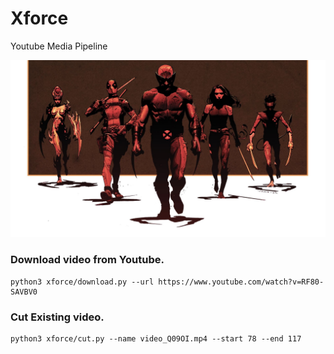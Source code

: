 # Xforce
Youtube Media Pipeline

![alt text](/wallpaper.jpg)

### Download video from Youtube.
```
python3 xforce/download.py --url https://www.youtube.com/watch?v=RF80-SAVBV0
```

### Cut Existing video.
```
python3 xforce/cut.py --name video_Q09OI.mp4 --start 78 --end 117 
```
